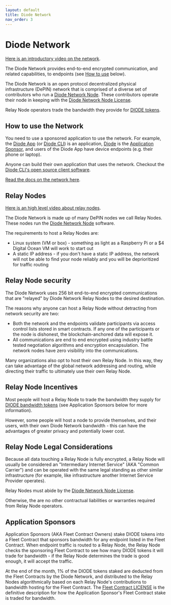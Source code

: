 ```yaml
---
layout: default
title: Diode Network
nav_order: 3
---
```


# Diode Network

[Here is an introductory video on the network](https://youtu.be/6_-r1ARlivs).

The Diode Network provides end-to-end encrypted communication, and related capabilities, to endpoints (see [How to use](#how-to-use-the-network) below).  

The Diode Network is an open protocol decentralized physical infrastructure (DePIN) network that is comprised of a diverse set of contributors who run a [Diode Network Node](https://network.docs.diode.io/docs/).  These contributors operate their node in keeping with the [Diode Network Node License](https://github.com/diodechain/diode_server/blob/master/LICENSE).

Relay Node operators trade the bandwidth they provide for [DIODE tokens](/docs/token.html).

## How to use the Network

You need to use a sponsored application to use the network.  For example, the [Diode App](https://diode.io/solutions/app) (or [Diode CLI](https://diode.io/solutions/cli)) is an application, [Diode](https://diode.io) is the [Application Sponsor](#application-sponsors), and users of the Diode App have device endpoints (e.g. their phone or laptop).

Anyone can build their own application that uses the network.  Checkout the [Diode CLI's open source client software](https://github.com/diodechain/diode_client).

[Read the docs on the network here](https://network.docs.diode.io/).

## Relay Nodes

[Here is an high level video about relay nodes](https://youtu.be/tVyptO7prf0).

The Diode Network is made up of many DePIN nodes we call Relay Nodes.  These nodes run the [Diode Network Node](https://github.com/diodechain/diode_server) software.

The requirements to host a Relay Nodes are:

- Linux system (VM or box) - something as light as a Raspberry Pi or a $4 Digital Ocean VM will work to start out
- A static IP address - if you don't have a static IP address, the network will not be able to find your node reliably and you will be deprioritized for traffic routing

## Relay Node security

The Diode Network uses 256 bit end-to-end encrypted communications that are "relayed" by Diode Network Relay Nodes to the desired destination.

The reasons why anyone can host a Relay Node without detracting from network security are two:

- Both the network and the endpoints validate participants via access control lists stored in smart contracts.  If any one of the participants or the node is dishonest, the blockchain-anchored data will expose it.
- All communications are end to end encrypted using industry battle tested negotiation algorithms and encryption encapsulation.  The network nodes have zero visibility into the communications.

Many organizations also opt to host their own Relay Node.  In this way, they can take advantage of the global network addressing and routing, while directing their traffic to ultimately use their own Relay Node.

## Relay Node Incentives

Most people will host a Relay Node to trade the bandwidth they supply for [DIODE bandwidth tokens](/docs/token.html) (see Application Sponsors below for more information).

However, some people will host a node to provide themselves, and their users, with their own Diode Network bandwidth - this can have the advantages of greater privacy and potentially lower cost.


## Relay Node Legal Considerations

Because all data touching a Relay Node is fully encrypted, a Relay Node will usually be considered an "Intermediary Internet Service" (AKA "Common Carrier") and can be operated with the same legal standing as other similar infrastructure (for example, like infrastructure another Internet Service Provider operates).

Relay Nodes must abide by the [Diode Network Node License](https://github.com/diodechain/diode_server/blob/master/LICENSE).

Otherwise, the are no other contractual liabilities or warranties required from Relay Node operators.

## Application Sponsors

Application Sponsors (AKA Fleet Contract Owners) stake DIODE tokens into a Fleet Contract that sponsors bandwidth for any endpoint listed in the Fleet Contract.  When endpoint traffic is routed to a Relay Node, the Relay Node checks the sponsoring Fleet Contract to see how many DIODE tokens it will trade for bandwidth - if the Relay Node determines the trade is good enough, it will accept the traffic.

At the end of the month, 1% of the DIODE tokens staked are deducted from the Fleet Contracts by the Diode Network, and distributed to the Relay Nodes algorithmically based on each Relay Node's contributions to bandwidth hosting for the Fleet Contract.  The [Fleet Contract LICENSE](https://github.com/diodechain/diode_contract/blob/master/LICENSE) is the definitive description for how the Application Sponsor's Fleet Contract stake is traded for bandwidth.
